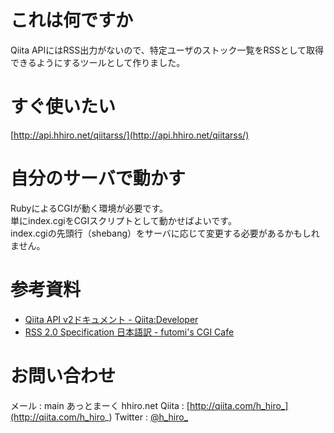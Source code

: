これは何ですか
==========

Qiita APIにはRSS出力がないので、特定ユーザのストック一覧をRSSとして取得できるようにするツールとして作りました。

すぐ使いたい
==========

[http://api.hhiro.net/qiitarss/](http://api.hhiro.net/qiitarss/)

自分のサーバで動かす
==========

RubyによるCGIが動く環境が必要です。  
単にindex.cgiをCGIスクリプトとして動かせばよいです。  
index.cgiの先頭行（shebang）をサーバに応じて変更する必要があるかもしれません。

参考資料
==========

-   [Qiita API v2ドキュメント - Qiita:Developer](http://qiita.com/api/v2/docs)
-   [RSS 2.0 Specification 日本語訳 - futomi's CGI Cafe](http://www.futomi.com/lecture/japanese/rss20.html)

お問い合わせ
==========

メール
:   main あっとまーく hhiro.net
Qiita
:   [http://qiita.com/h_hiro_](http://qiita.com/h_hiro_)
Twitter
:   [@h_hiro_](https://twitter.com/h_hiro_/with_replies)
